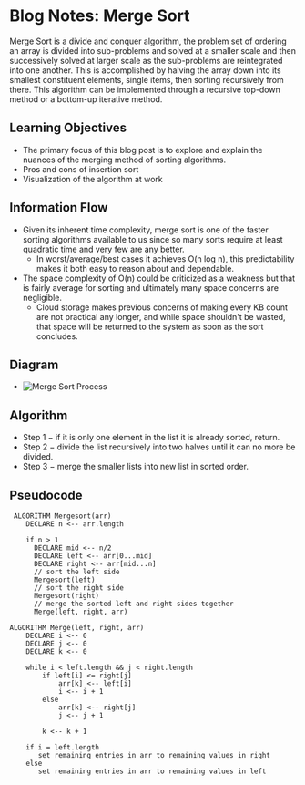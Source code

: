 
# Blog Notes: Merge Sort
Merge Sort is a divide and conquer algorithm, the problem set of ordering an array is divided into sub-problems
 and solved at a smaller scale and then successively solved at larger scale as the sub-problems are reintegrated into one another.
 This is accomplished by halving the array down into its smallest constituent elements, single items, then sorting recursively from there.
 This algorithm can be implemented through a recursive top-down method or a bottom-up iterative method. 

## Learning Objectives
* The primary focus of this blog post is to explore and explain the nuances of the merging method of sorting algorithms.
* Pros and cons of insertion sort 
* Visualization of the algorithm at work

## Information Flow
* Given its inherent time complexity, merge sort is one of the faster sorting algorithms available to us since so many sorts require at least quadratic time and very few are any better.
    * In worst/average/best cases it achieves O(n log n), this predictability makes it both easy to reason about and dependable.
* The space complexity of O(n) could be criticized as a weakness but that is fairly average for sorting and ultimately many space concerns are negligible.
    * Cloud storage makes previous concerns of making every KB count are not practical any longer, and while space shouldn't be wasted, that space will be returned to the system as soon as the sort concludes.
    
## Diagram
* ![Merge Sort Process](../images/mergeSort_Visual.png)

## Algorithm
* Step 1 − if it is only one element in the list it is already sorted, return.
* Step 2 − divide the list recursively into two halves until it can no more be divided.
* Step 3 − merge the smaller lists into new list in sorted order.

## Pseudocode
```
 ALGORITHM Mergesort(arr)
    DECLARE n <-- arr.length
           
    if n > 1
      DECLARE mid <-- n/2
      DECLARE left <-- arr[0...mid]
      DECLARE right <-- arr[mid...n]
      // sort the left side
      Mergesort(left)
      // sort the right side
      Mergesort(right)
      // merge the sorted left and right sides together
      Merge(left, right, arr)

ALGORITHM Merge(left, right, arr)
    DECLARE i <-- 0
    DECLARE j <-- 0
    DECLARE k <-- 0

    while i < left.length && j < right.length
        if left[i] <= right[j]
            arr[k] <-- left[i]
            i <-- i + 1
        else
            arr[k] <-- right[j]
            j <-- j + 1
            
        k <-- k + 1

    if i = left.length
       set remaining entries in arr to remaining values in right
    else
       set remaining entries in arr to remaining values in left
```